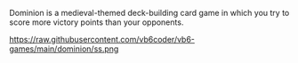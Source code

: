 Dominion is a medieval-themed deck-building card game in which you try to score more victory points than your opponents.

https://raw.githubusercontent.com/vb6coder/vb6-games/main/dominion/ss.png


